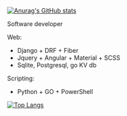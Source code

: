 [![Anurag's GitHub stats](https://github-readme-stats.vercel.app/api?username=MiqueasAguirreANX&show_icons=true&count_private=true&theme=tokyonight&hide=contribs,issues)](https://github.com/anuraghazra/github-readme-stats)

Software developer

Web: 
  * Django + DRF + Fiber 
  * Jquery + Angular + Material + SCSS 
  * Sqlite, Postgresql, go KV db


Scripting:
  * Python + GO + PowerShell

[![Top Langs](https://github-readme-stats.vercel.app/api/top-langs/?username=MiqueasAguirreANX)](https://github.com/anuraghazra/github-readme-stats)

